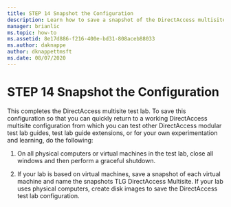 ```yaml
---
title: STEP 14 Snapshot the Configuration
description: Learn how to save a snapshot of the DirectAccess multisite test lab configuration.
manager: brianlic
ms.topic: how-to
ms.assetid: 8e17d886-f216-400e-bd31-808aceb88033
ms.author: daknappe
author: dknappettmsft
ms.date: 08/07/2020
---
```

# STEP 14 Snapshot the Configuration

This completes the DirectAccess multisite test lab. To save this configuration so that you can quickly return to a working DirectAccess multisite configuration from which you can test other DirectAccess modular test lab guides, test lab guide extensions, or for your own experimentation and learning, do the following:

1.  On all physical computers or virtual machines in the test lab, close all windows and then perform a graceful shutdown.

2.  If your lab is based on virtual machines, save a snapshot of each virtual machine and name the snapshots TLG DirectAccess Multisite. If your lab uses physical computers, create disk images to save the DirectAccess test lab configuration.



